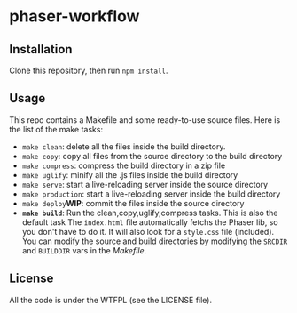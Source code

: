 # phaser-workflow

## Installation

Clone this repository, then run `npm install`. 

## Usage

This repo contains a Makefile and some ready-to-use source files. Here is the list of the make tasks:         
 * `make clean`: delete all the files inside the build directory.   
 * `make copy`: copy all files from the source directory to the build directory
 * `make compress`: compress the build directory in a zip file
 * `make uglify`: minify all the .js files inside the build directory
 * `make serve`: start a live-reloading server inside the source directory
 * `make production`: start a live-reloading server inside the build directory
 * `make deploy`**WIP**: commit the files inside the source directory
 * **`make build`**: Run the clean,copy,uglify,compress tasks. This is also the default task
The `index.html` file automatically fetchs the Phaser lib, so you don't have to do it. It will also look for a `style.css` file (included).
You can modify the source and build directories by modifying the `SRCDIR` and `BUILDDIR` vars in the *Makefile*.

## License

All the code is under the WTFPL (see the LICENSE file).
